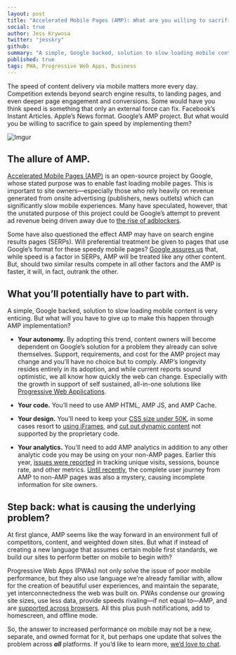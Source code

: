 ```yaml
---
layout: post
title: "Accelerated Mobile Pages (AMP): What are you willing to sacrifice for speed?"
social: true
author: Jess Krywosa
twitter: "jesskry"
github:
summary: "A simple, Google backed, solution to slow loading mobile content is very enticing. But what will you have to give up to make this happen?"
published: true
tags: PWA, Progressive Web Apps, Business
---
```


The speed of content delivery via mobile matters more every day. Competition extends beyond search engine results, to landing pages, and even deeper page engagement and conversions. Some would have you think speed is something that only an external force can fix. Facebook’s Instant Articles. Apple’s News format. Google’s AMP project. But what would you be willing to sacrifice to gain speed by implementing them?
 
![Imgur](http://i.imgur.com/vP6xYKB.png)
 
## The allure of AMP.
 
[Accelerated Mobile Pages (AMP)](https://www.ampproject.org/) is an open-source project by Google, whose stated purpose was to enable fast loading mobile pages. This is important to site owners—especially those who rely heavily on revenue generated from onsite advertising (publishers, news outlets) which can significantly slow mobile experiences. Many have speculated, however, that the unstated purpose of this project could be Google’s attempt to prevent ad revenue being driven away due to [the rise of adblockers](https://blog.kissmetrics.com/is-adblock-killing-conversions/). 
 
Some have also questioned the effect AMP may have on search engine results pages (SERPs). Will preferential treatment be given to pages that use Google’s format for these speedy mobile pages? [Google assures us](http://adage.com/article/digital/official-launch-date-google-amp-confirmed/302746/) that, while speed is a factor in SERPs, AMP will be treated like any other content. But, should two similar results compete in all other factors and the AMP is faster, it will, in fact, outrank the other. 
 
## What you’ll potentially have to part with.
 
A simple, Google backed, solution to slow loading mobile content is very enticing. But what will you have to give up to make this happen through AMP implementation?
 
* **Your autonomy.**
By adopting this trend, content owners will become dependent on Google’s solution for a problem they already can solve themselves. Support, requirements, and cost for the AMP project may change and you’ll have no choice but to comply. AMP’s longevity resides entirely in its adoption, and while current reports sound optimistic, we all know how quickly the web can change. Especially with the growth in support of self sustained, all-in-one solutions like [Progressive Web Applications](https://dockyard.com/blog/2017/05/03/five-business-problems-pwas-solve).
 
* **Your code.**
You’ll need to use AMP HTML, AMP JS, and AMP Cache.
 
* **Your design.**
You’ll need to keep your [CSS size under 50K](https://www.ampproject.org/docs/guides/responsive_amp), in some cases resort to [using iFrames](https://www.ampproject.org/docs/guides/iframes), and [cut out dynamic content](https://www.ampproject.org/learn/about-how/) not supported by the proprietary code. 
 
* **Your analytics.**
You’ll need to add AMP analytics in addition to any other analytic code you may be using on your non-AMP pages. Earlier this year, [issues were reported](http://marketingland.com/amp-bug-bad-google-analytics-208217) in tracking unique visits, sessions, bounce rate, and other metrics. [Until recently](http://marketingland.com/amp-bug-bad-google-analytics-208217), the complete user journey from AMP to non-AMP pages was also a mystery, causing incomplete information for site owners. 
 
## Step back: what is causing the underlying problem?
At first glance, AMP seems like the way forward in an environment full of competitors, content, and weighted down sites. But what if instead of creating a new language that assumes certain mobile first standards, we build our sites to perform better on mobile to begin with? 
 
Progressive Web Apps (PWAs) not only solve the issue of poor mobile performance, but they also use language we’re already familiar with, allow for the creation of beautiful user experiences, and maintain the separate, yet interconnectedness the web was built on. PWAs condense our growing site sizes, use less data, provide speeds rivaling—if not equal to—AMP, and are [supported across browsers](https://jakearchibald.github.io/isserviceworkerready/). All this plus push notifications, add to homescreen, and offline mode. 
 
So, the answer to increased performance on mobile may not be a new, separate, and owned format for it, but perhaps one update that solves the problem across **_all_** platforms. If you’d like to learn more, [we’d love to chat](https://dockyard.com/contact/hire-us).
